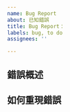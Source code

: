 ```yaml
---
name: Bug Report
about: 已知錯誤
title: Bug Report：
labels: bug, to do
assignees: ''

---
```


## **錯誤概述** ##


## **如何重現錯誤** ##
